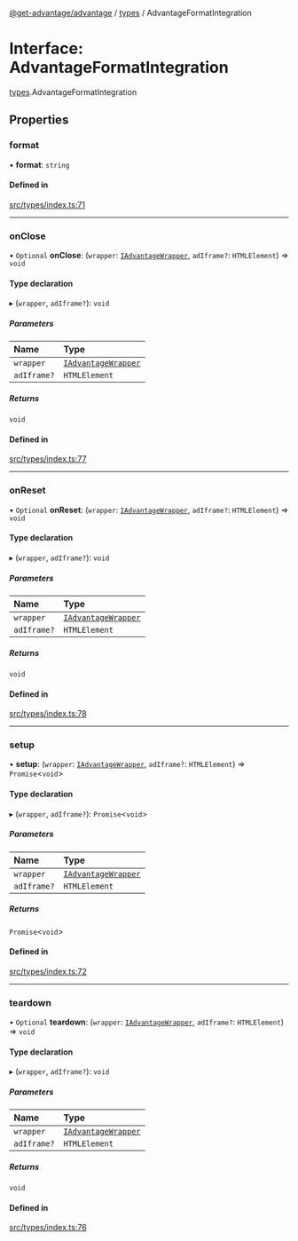 [@get-advantage/advantage](../index.md) / [types](../modules/types.md) / AdvantageFormatIntegration

# Interface: AdvantageFormatIntegration

[types](../modules/types.md).AdvantageFormatIntegration

## Properties

### format

• **format**: `string`

#### Defined in

[src/types/index.ts:71](https://github.com/get-advantage/advantage/blob/f2d41437895cf3f477be60f31147a43b479d51d7/src/types/index.ts#L71)

___

### onClose

• `Optional` **onClose**: (`wrapper`: [`IAdvantageWrapper`](types.IAdvantageWrapper.md), `adIframe?`: `HTMLElement`) => `void`

#### Type declaration

▸ (`wrapper`, `adIframe?`): `void`

##### Parameters

| Name | Type |
| :------ | :------ |
| `wrapper` | [`IAdvantageWrapper`](types.IAdvantageWrapper.md) |
| `adIframe?` | `HTMLElement` |

##### Returns

`void`

#### Defined in

[src/types/index.ts:77](https://github.com/get-advantage/advantage/blob/f2d41437895cf3f477be60f31147a43b479d51d7/src/types/index.ts#L77)

___

### onReset

• `Optional` **onReset**: (`wrapper`: [`IAdvantageWrapper`](types.IAdvantageWrapper.md), `adIframe?`: `HTMLElement`) => `void`

#### Type declaration

▸ (`wrapper`, `adIframe?`): `void`

##### Parameters

| Name | Type |
| :------ | :------ |
| `wrapper` | [`IAdvantageWrapper`](types.IAdvantageWrapper.md) |
| `adIframe?` | `HTMLElement` |

##### Returns

`void`

#### Defined in

[src/types/index.ts:78](https://github.com/get-advantage/advantage/blob/f2d41437895cf3f477be60f31147a43b479d51d7/src/types/index.ts#L78)

___

### setup

• **setup**: (`wrapper`: [`IAdvantageWrapper`](types.IAdvantageWrapper.md), `adIframe?`: `HTMLElement`) => `Promise`\<`void`\>

#### Type declaration

▸ (`wrapper`, `adIframe?`): `Promise`\<`void`\>

##### Parameters

| Name | Type |
| :------ | :------ |
| `wrapper` | [`IAdvantageWrapper`](types.IAdvantageWrapper.md) |
| `adIframe?` | `HTMLElement` |

##### Returns

`Promise`\<`void`\>

#### Defined in

[src/types/index.ts:72](https://github.com/get-advantage/advantage/blob/f2d41437895cf3f477be60f31147a43b479d51d7/src/types/index.ts#L72)

___

### teardown

• `Optional` **teardown**: (`wrapper`: [`IAdvantageWrapper`](types.IAdvantageWrapper.md), `adIframe?`: `HTMLElement`) => `void`

#### Type declaration

▸ (`wrapper`, `adIframe?`): `void`

##### Parameters

| Name | Type |
| :------ | :------ |
| `wrapper` | [`IAdvantageWrapper`](types.IAdvantageWrapper.md) |
| `adIframe?` | `HTMLElement` |

##### Returns

`void`

#### Defined in

[src/types/index.ts:76](https://github.com/get-advantage/advantage/blob/f2d41437895cf3f477be60f31147a43b479d51d7/src/types/index.ts#L76)
